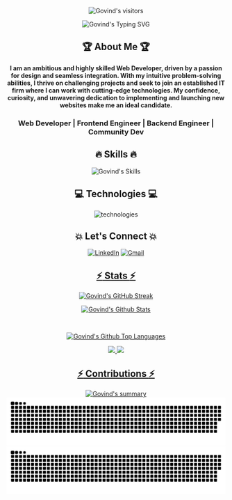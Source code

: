 [githubusername]: meetgovindbajaj
[typing svg]: https://readme-typing-svg.demolab.com?font=Raleway&weight=500&size=30&duration=4000&pause=&color=F7D300&center=true&vCenter=true&width=435&height=100&lines=Hi+There!+%F0%9F%91%8B;I'm+Govind+Bajaj
[visitors]: https://visitor-badge.laobi.icu/badge?page_id=meetgovindbajaj.meetgovindbajaj&left_color=black&right_color=yellow&left_text=Visitors%20😎&format=true
[summary]: https://github-profile-summary-cards.vercel.app/api/cards/profile-details?username=meetgovindbajaj&theme=transparent
[lang]: https://github-readme-stats.vercel.app/api/top-langs/?username=meetgovindbajaj&layout=compact&theme=vision-friendly-dark&hide_border=true&border_radius=10
[trophy]: https://github-profile-trophy.vercel.app/?username=meetgovindbajaj&theme=transparent
[streak]: https://streak-stats.demolab.com?user=meetgovindbajaj&theme=transparent&border_radius=10&date_format=M%20j%5B%2C%20Y%5D&card_width=500
[activity]: https://activity-graph.herokuapp.com/graph?username=meetgovindbajaj&theme=transparent&radius=10&hide_border=true&area=true
[skills]: https://skillicons.dev/icons?i=react,redux,express,nodejs,mongodb,firebase,js,jest,html,css,materialui,bootstrap,tailwind,py,php,java,selenium,md&perline=9
[technologies]: https://skillicons.dev/icons?i=vscode,heroku,netlify,vercel,vite,bash,eclipse,stackoverflow,powershell,github,discord,linkedin,instagram,twitter&perline=7

<div align="center">

![Govind's visitors][visitors]

![Govind's Typing SVG][typing svg]


## :trophy: About Me :trophy:

#### I am an ambitious and highly skilled Web Developer, driven by a passion for design and seamless integration. With my intuitive problem-solving abilities, I thrive on challenging projects and seek to join an established IT firm where I can work with cutting-edge technologies. My confidence, curiosity, and unwavering dedication to implementing and launching new websites make me an ideal candidate.

### Web Developer | Frontend Engineer | Backend Engineer | Community Dev


## :fire: Skills :fire:

![Govind's Skills][skills]


## :computer: Technologies :computer:

![technologies][technologies]


## :boom: Let's Connect :boom:

<a  href="https://www.linkedin.com/in/meetgovindbajaj/" target="_blank"><img alt="LinkedIn" src="https://img.shields.io/badge/linkedin%20-%230077B5.svg?&style=for-the-badge&logo=linkedin&logoColor=white" /></a>
<a href="mailto:meetgovindbajaj+github@gmail.com"><img  alt="Gmail" src="https://img.shields.io/badge/Gmail-D14836?style=for-the-badge&logo=gmail&logoColor=white" />


## :zap: Stats :zap:

![Govind's GitHub Streak][streak]

<!-- stats -->
![Govind's Github Stats](https://github-readme-stats.vercel.app/api?username=meetgovindbajaj&show_icons=true&theme=transparent&border_radius=10&include_all_commits=true&rank_icon=github&hide=prs)

<br/>

![Govind's Github Top Languages](https://github-readme-stats.vercel.app/api/top-langs/?username=meetgovindbajaj&layout=pie&theme=transparent&border_radius=10&size_weight=0.5&count_weight=0.5)


<img src="https://github-readme-stats.vercel.app/api/wakatime?username=@meetgovindbajaj&theme=transparent" /> 
<img src="https://wakatime.com/share/@meetgovindbajaj/03b82991-bca0-4f0b-8054-9e2e04158d8d.svg" height="450"/>

## :zap: Contributions :zap:

![Govind's summary][summary]
![Govind's snake](https://github.com/meetgovindbajaj/meetgovindbajaj/blob/output/github-contribution-grid-snake.svg#gh-light-mode-only)
![Govind's snake](https://github.com/meetgovindbajaj/meetgovindbajaj/blob/output/github-contribution-grid-snake-dark.svg#gh-dark-mode-only)

<!-- ## :zap: Achievements :zap:

![Govind's trophy][trophy]
-->
</div>
